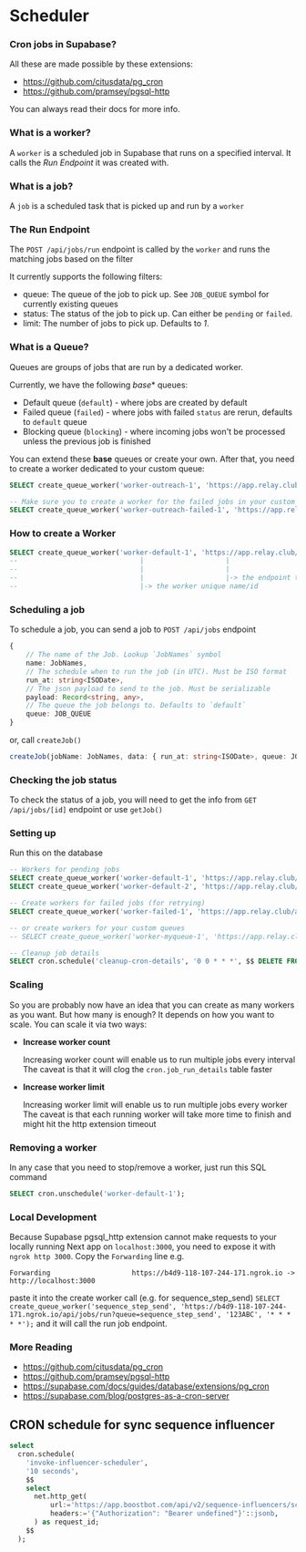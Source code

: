 # Scheduler

### Cron jobs in Supabase?
All these are made possible by these extensions:
- https://github.com/citusdata/pg_cron
- https://github.com/pramsey/pgsql-http

You can always read their docs for more info.

### What is a worker?
A `worker` is a scheduled job in Supabase that runs on a specified interval. It calls the *Run Endpoint* it was created with.

### What is a job?
A `job` is a scheduled task that is picked up and run by a `worker`

### The Run Endpoint
The `POST /api/jobs/run` endpoint is called by the `worker` and runs the matching jobs based on the filter

It currently supports the following filters:
- queue: The queue of the job to pick up. See `JOB_QUEUE` symbol for currently existing queues
- status: The status of the job to pick up. Can either be `pending` or `failed`.
- limit: The number of jobs to pick up. Defaults to *1*.

### What is a Queue?
Queues are groups of jobs that are run by a dedicated worker.

Currently, we have the following *base** queues:
- Default queue (`default`) - where jobs are created by default
- Failed queue (`failed`) - where jobs with failed `status` are rerun, defaults to `default` queue
- Blocking queue (`blocking`) - where incoming jobs won't be processed unless the previous job is finished

You can extend these **base** queues or create your own. After that, you need to create a worker dedicated to your custom queue:
```sql
SELECT create_queue_worker('worker-outreach-1', 'https://app.relay.club/api/jobs/run?queue=outreach', '123ABC', '* * * * *')

-- Make sure you to create a worker for the failed jobs in your custom query too
SELECT create_queue_worker('worker-outreach-failed-1', 'https://app.relay.club/api/jobs/run?queue=outreach&status=failed', '123ABC', '* * * * *')
```

### How to create a Worker
```sql
SELECT create_queue_worker('worker-default-1', 'https://app.relay.club/api/jobs/run', '123ABC', '* * * * *')
--                              |                    |                                   |            |-> the schedule
--                              |                    |                                   |-> The verification token
--                              |                    |-> the endpoint to call
--                              |-> the worker unique name/id
```

### Scheduling a job
To schedule a job, you can send a job to `POST /api/jobs` endpoint

```ts
{
    // The name of the Job. Lookup `JobNames` symbol
    name: JobNames,
    // The schedule when to run the job (in UTC). Must be ISO format
    run_at: string<ISODate>,
    // The json payload to send to the job. Must be serializable
    payload: Record<string, any>,
    // The queue the job belongs to. Defaults to `default`
    queue: JOB_QUEUE
}
```

or, call `createJob()`

```ts
createJob(jobName: JobNames, data: { run_at: string<ISODate>, queue: JOB_QUEUE, payload: Record<string, any> });
```

### Checking the job status
To check the status of a job, you will need to get the info from `GET /api/jobs/[id]` endpoint or use `getJob()`

### Setting up
Run this on the database

```sql
-- Workers for pending jobs
SELECT create_queue_worker('worker-default-1', 'https://app.relay.club/api/jobs/run', '123ABC', '* * * * *');
SELECT create_queue_worker('worker-default-2', 'https://app.relay.club/api/jobs/run', '123ABC', '* * * * *');

-- Create workers for failed jobs (for retrying)
SELECT create_queue_worker('worker-failed-1', 'https://app.relay.club/api/jobs/run?status=failed', '123ABC', '* * * * *');

-- or create workers for your custom queues
-- SELECT create_queue_worker('worker-myqueue-1', 'https://app.relay.club/api/jobs/run?queue=myqueue', '123ABC', '* * * * *');

-- Cleanup job details
SELECT cron.schedule('cleanup-cron-details', '0 0 * * *', $$ DELETE FROM cron.job_run_details WHERE end_time < now() - interval '7 days' $$);
```

### Scaling
So you are probably now have an idea that you can create as many workers as you want. But how many is enough?
It depends on how you want to scale. You can scale it via two ways:

- **Increase worker count**

  Increasing worker count will enable us to run multiple jobs every interval
  The caveat is that it will clog the `cron.job_run_details` table faster

- **Increase worker limit**

  Increasing worker limit will enable us to run multiple jobs every worker
  The caveat is that each running worker will take more time to finish and might hit the http extension timeout

### Removing a worker
In any case that you need to stop/remove a worker, just run this SQL command

```sql
SELECT cron.unschedule('worker-default-1');
```

### Local Development

Because Supabase pgsql_http extension cannot make requests to your locally running Next app on `localhost:3000`, you need to expose it with `ngrok http 3000`. Copy the `Forwarding` line e.g. 
```
Forwarding                    https://b4d9-118-107-244-171.ngrok.io -> http://localhost:3000       
```
paste it into the create worker call (e.g. for sequence_step_send)
`SELECT create_queue_worker('sequence_step_send', 'https://b4d9-118-107-244-171.ngrok.io/api/jobs/run?queue=sequence_step_send', '123ABC', '* * * * *');`
and it will call the run job endpoint.

### More Reading
- https://github.com/citusdata/pg_cron
- https://github.com/pramsey/pgsql-http
- https://supabase.com/docs/guides/database/extensions/pg_cron
- https://supabase.com/blog/postgres-as-a-cron-server

## CRON schedule for sync sequence influencer
```sql
select
  cron.schedule(
    'invoke-influencer-scheduler',
    '10 seconds',
    $$
    select
      net.http_get(
          url:='https://app.boostbot.com/api/v2/sequence-influencers/schedule',
          headers:='{"Authorization": "Bearer undefined"}'::jsonb,
      ) as request_id;
    $$
  );
```